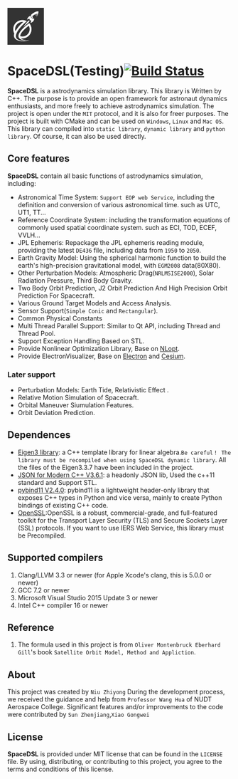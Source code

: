 ![logo](https://github.com/Astrodynamics/SpaceDSL/blob/master/doc/logo.png)

# SpaceDSL(Testing)[![Build Status](https://travis-ci.org/Astrodynamics/SpaceDSL.svg?branch=master)](https://travis-ci.org/Astrodynamics/SpaceDSL.svg?branch=master)&nbsp;

**SpaceDSL** is a astrodynamics simulation library. This library is Written by C++.
The purpose is to provide an open framework for astronaut dynamics enthusiasts, and more freely to achieve astrodynamics simulation. 
The project is open under the `MIT` protocol, and it is also for freer purposes. 
The project is built with CMake and can be used on `Windows`, `Linux` and `Mac OS`. 
This library can compiled into `static library`, `dynamic library` and `python library`. Of course, it can also be used directly.

## Core features

**SpaceDSL** contain all basic functions of astrodynamics simulation, including:
- Astronomical Time System: `Support EOP web Service`, including the definition and conversion of various astronomical time. such as UTC, UT1, TT...
- Reference Coordinate System: including the transformation equations of commonly used spatial coordinate system. such as ECI, TOD, ECEF, VVLH...
- JPL Ephemeris: Repackage the JPL ephemeris reading module, providing the latest `DE436` file, including data from `1950` to `2050`.
- Earth Gravity Model: Using the spherical harmonic function to build the earth's high-precision gravitational model, with `EGM2008` data(80X80).
- Other Perturbation Models: Atmospheric Drag(`NRLMSISE2000`), Solar Radiation Pressure, Third Body Gravity.
- Two Body Orbit Prediction, J2 Orbit Prediction And High Precision Orbit Prediction For Spacecraft.
- Various Ground Target Models and Access Analysis.
- Sensor Support(`Simple Conic` and `Rectangular`).
- Common Physical Constants
- Multi Thread Parallel Support: Similar to Qt API, including Thread and Thread Pool.
- Support Exception Handling Based on STL.
- Provide Nonlinear Optimization Library, Base on [NLopt](https://nlopt.readthedocs.io/en/latest/).
- Provide ElectronVisualizer, Base on [Electron](https://electronjs.org) and [Cesium](https://cesiumjs.org/).
### Later support

- Perturbation Models: Earth Tide, Relativistic Effect .
- Relative Motion Simulation of Spacecraft.
- Orbital Maneuver Siumulation Features.
- Orbit Deviation Prediction.

## Dependences

- [Eigen3 library](http://eigen.tuxfamily.org): a C++ template library for linear algebra.`Be careful！ The library must be recompiled when using SpaceDSL dynamic library`.
All the files of the Eigen3.3.7 have been included in the project.
- [JSON for Modern C++ V3.6.1](https://github.com/nlohmann/json): a headonly JSON lib, Used the c++11 standard and Support STL.
- [pybind11 V2.4.0](https://github.com/pybind/pybind11): pybind11 is a lightweight header-only library that exposes C++ types in Python and vice versa, mainly to create Python bindings of existing C++ code.
- [OpenSSL](https://www.openssl.org/):OpenSSL is a robust, commercial-grade, and full-featured toolkit for the Transport Layer Security (TLS) and Secure Sockets Layer (SSL) protocols.
If you want to use IERS Web Service, this library must be Precompiled.

## Supported compilers

1. Clang/LLVM 3.3 or newer (for Apple Xcode's clang, this is 5.0.0 or newer)
2. GCC 7.2 or newer
3. Microsoft Visual Studio 2015 Update 3 or newer
4. Intel C++ compiler 16 or newer 

## Reference
1. The formula used in this project is from `Oliver Montenbruck Eberhard Gill`'s book ``Satellite Orbit Model, Method and Appliction``.

## About

This project was created by `Niu Zhiyong`
During the development process, we received the guidance and help from `Professor Wang Hua` of NUDT Aerospace College.
Significant features and/or improvements to the code were contributed by
`Sun Zhenjiang`,`Xiao Gongwei`


## License

**SpaceDSL** is provided under MIT license that can be found in the
``LICENSE`` file. By using, distributing, or contributing to this project,
you agree to the terms and conditions of this license.
